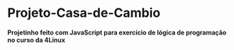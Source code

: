 # Projeto-Casa-de-Cambio

**Projetinho feito com JavaScript para exercício de lógica de programação no curso da 4Linux**
